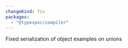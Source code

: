 ```yaml
---
changeKind: fix
packages:
  - "@typespec/compiler"
---
```


Fixed serialization of object examples on unions
